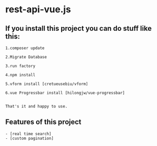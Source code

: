 # rest-api-vue.js

## If you install this project you can do stuff like this:


```
1.composer update

2.Migrate Database

3.run factory

4.npm install

5.vform install [cretueusebiu/vform]

6.vue Progressbar install [hilongjw/vue-progressbar]


That's it and happy to use.

```

## Features of this project
	- [real time search]
	- [custom pagination]
